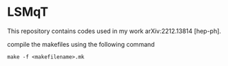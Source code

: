 # LSMqT
This repository contains codes used in my work arXiv:2212.13814 [hep-ph].

compile the makefiles using the following command
```
make -f <makefilename>.mk
```
